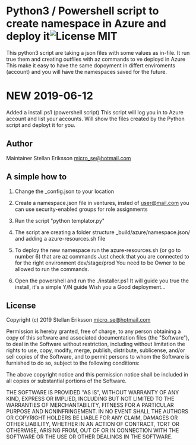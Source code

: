 # Python3 / Powershell script to create namespace in Azure and deploy it![License MIT](https://go-shields.herokuapp.com/license-MIT-blue.png)                    

This python3 script are taking a json files with some values as in-file.
It run true them and creating outfiles with az commands to ve deployd in Azure
This make it easy to have the same dopoyment in differt enviroments (account) and 
you will have the namespaces saved for the future.

# NEW 2019-06-12
Added a install.ps1 (powershell script)
This script will log you in to Azure account and list your accounts.
Will show the files created by the Python script and deployt it for you.


## Author
Maintainer Stellan Eriksson <micro_se@hotmail.com>



## A simple how to

1. Change the _config.json to your location

2. Create a namespace.json file in ventures, insted of user@mail.com you can use security-enabled groups for role assignments      

3. Run the script "python templator.py"                                          

4. The script are creating a folder structure _build/azure/namespace.json/       
   and adding a azure-resources.sh file                                          

5. To deploy the new namespace run the azure-resources.sh (or go to number 6) that are az commands
   Just check that you are connected to for the right environment dev/stage/prod
   You need to be Owner to be allowed to run the commands.

6. Open the powershell and run the ./installer.ps1
   It will guide you true the install, it's a simple Y/N guide
   Wish you a Good deployment...


## License
Copyright (c) 2019 Stellan Eriksson <micro_se@hotmail.com>

Permission is hereby granted, free of charge, to any person obtaining a copy
of this software and associated documentation files (the "Software"), to deal
in the Software without restriction, including without limitation the rights
to use, copy, modify, merge, publish, distribute, sublicense, and/or sell
copies of the Software, and to permit persons to whom the Software is
furnished to do so, subject to the following conditions:

The above copyright notice and this permission notice shall be included in
all copies or substantial portions of the Software.

THE SOFTWARE IS PROVIDED "AS IS", WITHOUT WARRANTY OF ANY KIND, EXPRESS OR
IMPLIED, INCLUDING BUT NOT LIMITED TO THE WARRANTIES OF MERCHANTABILITY,
FITNESS FOR A PARTICULAR PURPOSE AND NONINFRINGEMENT. IN NO EVENT SHALL THE
AUTHORS OR COPYRIGHT HOLDERS BE LIABLE FOR ANY CLAIM, DAMAGES OR OTHER
LIABILITY, WHETHER IN AN ACTION OF CONTRACT, TORT OR OTHERWISE, ARISING FROM,
OUT OF OR IN CONNECTION WITH THE SOFTWARE OR THE USE OR OTHER DEALINGS IN
THE SOFTWARE.
